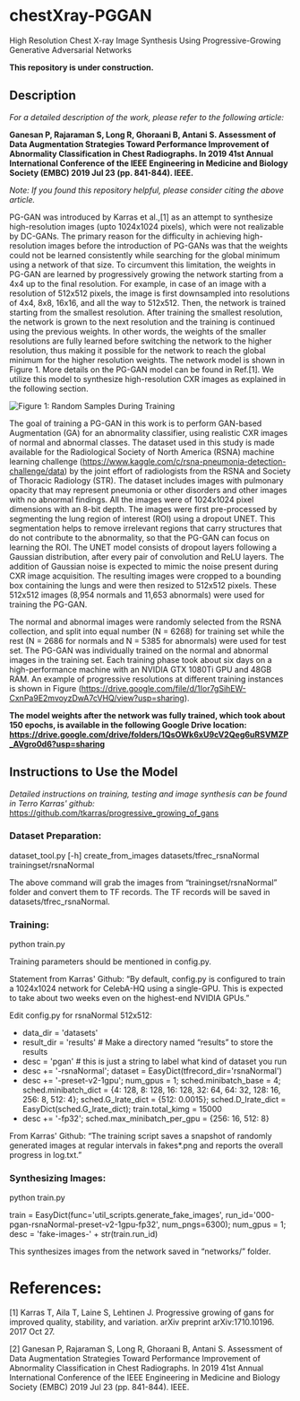 # chestXray-PGGAN
High Resolution Chest X-ray Image Synthesis Using Progressive-Growing Generative Adversarial Networks

**This repository is under construction.**

## Description

*For a detailed description of the work, please refer to the following article:*


**Ganesan P, Rajaraman S, Long R, Ghoraani B, Antani S. Assessment of Data Augmentation Strategies Toward Performance Improvement of Abnormality Classification in Chest Radiographs. In 2019 41st Annual International Conference of the IEEE Engineering in Medicine and Biology Society (EMBC) 2019 Jul 23 (pp. 841-844). IEEE.**


*Note: If you found this repository helpful, please consider citing the above article.*


PG-GAN was introduced by Karras et al.,[1] as an attempt to synthesize high-resolution images (upto 1024x1024 pixels), which were not realizable by DC-GANs. The primary reason for the difficulty in achieving high-resolution images before the introduction of PG-GANs was that the weights could not be learned consistently while searching for the global minimum using a network of that size. To circumvent this limitation, the weights in PG-GAN are learned by progressively growing the network starting from a 4x4 up to the final resolution. For example, in case of an image with a resolution of 512x512 pixels, the image is first downsampled into resolutions of 4x4, 8x8, 16x16, and all the way to 512x512. Then, the network is trained starting from the smallest resolution. After training the smallest resolution, the network is grown to the next resolution and the training is continued using the previous weights. In other words, the weights of the smaller resolutions are fully learned before switching the network to the higher resolution, thus making it possible for the network to reach the global minimum for the higher resolution weights. The network model is shown in Figure 1. More details on the PG-GAN model can be found in Ref.[1]. We utilize this model to synthesize high-resolution CXR images as explained in the following section.

![Figure 1: Random Samples During Training](https://drive.google.com/file/d/1Ior7gSihEW-CxnPa9E2mvoyzDwA7cVHQ/view?usp=sharing)

The goal of training a PG-GAN in this work is to perform GAN-based Augmentation (GA) for an abnormality classifier, using realistic CXR images of normal and abnormal classes. The dataset used in this study is made available for the Radiological Society of North America (RSNA) machine learning challenge (https://www.kaggle.com/c/rsna-pneumonia-detection-challenge/data) by the joint effort of radiologists from the RSNA and Society of Thoracic Radiology (STR). The dataset includes images with pulmonary opacity that may represent pneumonia or other disorders and other images with no abnormal findings. All the images were of 1024x1024 pixel dimensions with an 8-bit depth. The images were first pre-processed by segmenting the lung region of interest (ROI) using a dropout UNET. This segmentation helps to remove irrelevant regions that carry structures that do not contribute to the abnormality, so that the PG-GAN can focus on learning the ROI. The UNET model consists of dropout layers following a Gaussian distribution, after every pair of convolution and ReLU layers. The addition of Gaussian noise is expected to mimic the noise present during CXR image acquisition. The resulting images were cropped to a bounding box containing the lungs and were then resized to 512x512 pixels. These 512x512 images (8,954 normals and 11,653 abnormals) were used for training the PG-GAN.

The normal and abnormal images were randomly selected from the RSNA collection, and split into equal number (N = 6268) for training set while the rest (N = 2686 for normals and N = 5385 for abnormals) were used for test set. The PG-GAN was individually trained on the normal and abnormal images in the training set. Each training phase took about six days on a high-performance machine with an NVIDIA GTX 1080Ti GPU and 48GB RAM. An example of progressive resolutions at different training instances is shown in Figure (https://drive.google.com/file/d/1Ior7gSihEW-CxnPa9E2mvoyzDwA7cVHQ/view?usp=sharing). 

**The model weights after the network was fully trained, which took about 150 epochs, is available in the following Google Drive location: https://drive.google.com/drive/folders/1QsOWk6xU9cV2Qeg6uRSVMZP_AVgro0d6?usp=sharing**

## Instructions to Use the Model

*Detailed instructions on training, testing and image synthesis can be found in Terro Karras' github:* https://github.com/tkarras/progressive_growing_of_gans

### Dataset Preparation:
dataset_tool.py [-h] create_from_images datasets/tfrec_rsnaNormal trainingset/rsnaNormal


The above command will grab the images from “trainingset/rsnaNormal” folder and convert them to TF records. The TF records will be saved in datasets/tfrec_rsnaNormal. 

### Training:
python train.py


Training parameters should be mentioned in config.py. 


Statement from Karras' Github: “By default, config.py is configured to train a 1024x1024 network for CelebA-HQ using a single-GPU. This is expected to take about two weeks even on the highest-end NVIDIA GPUs.”


Edit config.py for rsnaNormal 512x512:


* data_dir = 'datasets'
* result_dir = 'results' # Make a directory named “results” to store the results
* desc = 'pgan' # this is just a string to label what kind of dataset you run
* desc += '-rsnaNormal';   dataset = EasyDict(tfrecord_dir='rsnaNormal')
* desc += '-preset-v2-1gpu'; num_gpus = 1; sched.minibatch_base = 4; sched.minibatch_dict = {4: 128, 8: 128, 16: 128, 32: 64, 64: 32, 128: 16, 256: 8, 512: 4}; sched.G_lrate_dict = {512: 0.0015}; sched.D_lrate_dict = EasyDict(sched.G_lrate_dict); train.total_kimg = 15000
* desc += '-fp32'; sched.max_minibatch_per_gpu = {256: 16, 512: 8}


From Karras' Github: “The training script saves a snapshot of randomly generated images at regular intervals in fakes*.png and reports the overall progress in log.txt.”

### Synthesizing Images:
python train.py


train = EasyDict(func='util_scripts.generate_fake_images', run_id='000-pgan-rsnaNormal-preset-v2-1gpu-fp32', num_pngs=6300); num_gpus = 1; desc = 'fake-images-' + str(train.run_id)


This synthesizes images from the network saved in “networks/” folder.

# References:
[1] Karras T, Aila T, Laine S, Lehtinen J. Progressive growing of gans for improved quality, stability, and variation. arXiv preprint arXiv:1710.10196. 2017 Oct 27.


[2] Ganesan P, Rajaraman S, Long R, Ghoraani B, Antani S. Assessment of Data Augmentation Strategies Toward Performance Improvement of Abnormality Classification in Chest Radiographs. In 2019 41st Annual International Conference of the IEEE Engineering in Medicine and Biology Society (EMBC) 2019 Jul 23 (pp. 841-844). IEEE.

